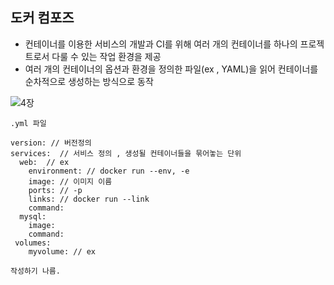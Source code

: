 ## 도커 컴포즈

* 컨테이너를 이용한 서비스의 개발과 CI를 위해 여러 개의 컨테이너를 하나의 프로젝트로서 다룰 수 있는 작업 환경을 제공
* 여러 개의 컨테이너의 옵션과 환경을 정의한 파일(ex , YAML)을 읽어 컨테이너를 순차적으로 생성하는 방식으로 동작

![4장](https://user-images.githubusercontent.com/53853730/90759933-19d1f100-e31c-11ea-9867-9a1a832b6c6b.PNG)

~~~
.yml 파일

version: // 버전정의
services:  // 서비스 정의 , 생성될 컨테이너들을 묶어놓는 단위
  web:  // ex
    environment: // docker run --env, -e
    image: // 이미지 이름 
    ports: // -p
    links: // docker run --link
    command:
  mysql:
    image:
    command:
 volumes:
    myvolume: // ex
    
작성하기 나름.
~~~
